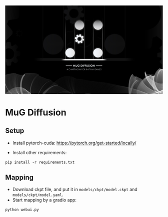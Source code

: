 ![](asset/bg.jpg)

# MuG Diffusion

## Setup

- Install pytorch-cuda: https://pytorch.org/get-started/locally/

- Install other requirements:

```commandline
pip install -r requirements.txt
```

## Mapping

- Download ckpt file, and put it in `models/ckpt/model.ckpt` and `models/ckpt/model.yaml`.
- Start mapping by a gradio app:

```commandline
python webui.py
```